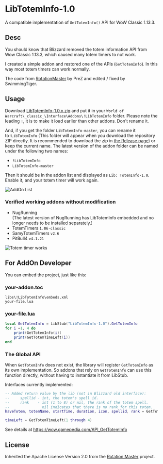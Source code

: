 # LibTotemInfo-1.0
A compatible implementation of `GetTotemInfo()` API for WoW Classic 1.13.3.


## Desc
You should know that Blizzard removed the totem information API from Wow Classic 1.13.3, which caused many totem timers to not work.

I created a simple addon and restored one of the APIs (`GetTotemInfo`). In this way most totem timers can work normally.

The code from [RotationMaster](https://git.neuromancy.net/projects/RM/repos/rotationmaster/browse/fake.lua?until=a0a2fc3bdfb5fa8199f14d66bd22666258f67aa4&untilPath=fake.lua) by PreZ and edited / fixed by SwimmingTiger.


## Usage

Download [LibTotemInfo-1.0.x.zip](https://github.com/SwimmingTiger/LibTotemInfo/releases) and put it in your `World of Warcraft\_classic_\Interface\Addons\!LibTotemInfo` folder. Please note the leading `!`, it is to make it load earlier than other addons. Don't rename it.

And, if you get the folder `LibTotemInfo-master`, you can rename it to`!LibTotemInfo` (This folder will appear when you download the repository ZIP directly. It is recommended to download the zip in [the Release page](https://github.com/SwimmingTiger/LibTotemInfo/releases)) or keep the current name. The latest version of the addon folder can be named under the following two names:
* `!LibTotemInfo`
* `LibTotemInfo-master`

Then it should be in the addon list and displayed as `Lib: TotemInfo-1.0`. Enable it, and your totem timer will work again.

![AddOn List](https://user-images.githubusercontent.com/4986069/70845656-49c31d80-1e8c-11ea-8c72-a6554110acbb.jpg)


### Verified working addons without modification
* NugRunning
  <br>(The latest version of NugRunning has LibTotemInfo embedded and no longer needs to be installed separately.)
* TotemTimers `1.06-classic`
* SamyTotemTimers `v2.6`
* PitBull4 `v4.1.21`

![Totem timer works](https://user-images.githubusercontent.com/4986069/70828913-57928780-1e27-11ea-9faf-c51fb934fadb.gif)


## For AddOn Developer

You can embed the project, just like this:

### your-addon.toc
```toc
libs\!LibTotemInfo\embeds.xml
your-file.lua
```

### your-file.lua
```lua
local GetTotemInfo = LibStub("LibTotemInfo-1.0").GetTotemInfo
for i =1, 4 do
    print(GetTotemInfo(i))
    print(GetTotemTimeLeft(i))
end
```

### The Global API

When `GetTotemInfo` does not exist, the library will register `GetTotemInfo` as its own implementation. So addons that rely on `GetTotemInfo` can use this function directly, without having to instantiate it from LibStub.

Interfaces currently implemented:

```lua
-- Added return value by the lib (not in Blizzard old interface):
--     spellid - int, the totem's spell id.
--     rank    - int (1 to 8) or nil, the rank of the totem spell.
--               nil indicates that there is no rank for this totem.
haveTotem, totemName, startTime, duration, icon, spellid, rank = GetTotemInfo(1 through 4)

timeLeft = GetTotemTimeLeft(1 through 4)
```

See details at https://wow.gamepedia.com/API_GetTotemInfo


## License

Inherited the Apache License Version 2.0 from the [Rotation Master](https://www.curseforge.com/wow/addons/rotation-master) project.
